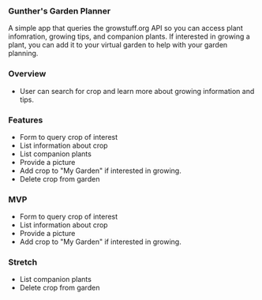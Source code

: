 ### Gunther's Garden Planner

A simple app that queries the growstuff.org API so you can access plant infomration, growing tips, and companion plants. If interested in growing a plant, you can add it to your virtual garden to help with your garden planning.

### Overview
* User can search for crop and learn more about growing information and tips.

### Features
* Form to query crop of interest
* List information about crop
* List companion plants
* Provide a picture
* Add crop to "My Garden" if interested in growing.
* Delete crop from garden


### MVP
* Form to query crop of interest
* List information about crop
* Provide a picture
* Add crop to "My Garden" if interested in growing.

### Stretch
* List companion plants
* Delete crop from garden
